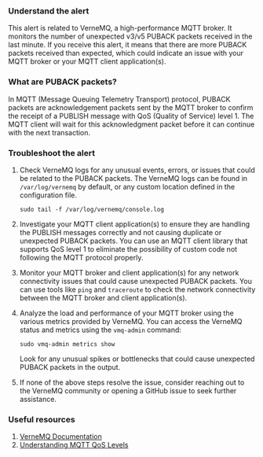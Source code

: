 ### Understand the alert

This alert is related to VerneMQ, a high-performance MQTT broker. It monitors the number of unexpected v3/v5 PUBACK packets received in the last minute. If you receive this alert, it means that there are more PUBACK packets received than expected, which could indicate an issue with your MQTT broker or your MQTT client application(s).

### What are PUBACK packets?

In MQTT (Message Queuing Telemetry Transport) protocol, PUBACK packets are acknowledgement packets sent by the MQTT broker to confirm the receipt of a PUBLISH message with QoS (Quality of Service) level 1. The MQTT client will wait for this acknowledgment packet before it can continue with the next transaction.

### Troubleshoot the alert

1. Check VerneMQ logs for any unusual events, errors, or issues that could be related to the PUBACK packets. The VerneMQ logs can be found in `/var/log/vernemq` by default, or any custom location defined in the configuration file.

   ```
   sudo tail -f /var/log/vernemq/console.log
   ```

2. Investigate your MQTT client application(s) to ensure they are handling the PUBLISH messages correctly and not causing duplicate or unexpected PUBACK packets. You can use an MQTT client library that supports QoS level 1 to eliminate the possibility of custom code not following the MQTT protocol properly.

3. Monitor your MQTT broker and client application(s) for any network connectivity issues that could cause unexpected PUBACK packets. You can use tools like `ping` and `traceroute` to check the network connectivity between the MQTT broker and client application(s).

4. Analyze the load and performance of your MQTT broker using the various metrics provided by VerneMQ. You can access the VerneMQ status and metrics using the `vmq-admin` command:

   ```
   sudo vmq-admin metrics show
   ```

   Look for any unusual spikes or bottlenecks that could cause unexpected PUBACK packets in the output.

5. If none of the above steps resolve the issue, consider reaching out to the VerneMQ community or opening a GitHub issue to seek further assistance.

### Useful resources

1. [VerneMQ Documentation](https://vernemq.com/docs/)
2. [Understanding MQTT QoS Levels](https://www.hivemq.com/blog/mqtt-essentials-part-6-mqtt-quality-of-service-levels/)
